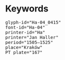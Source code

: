 # Keywords
<pre>
glyph-id="Ha-04_0415"
font-id="Ha-04"
printer-id="Ha"
printer="Jan Haller"
period="1505–1525"
place="Kraków"
PT plate="167"
</pre>
